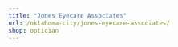 ```yaml
---
title: "Jones Eyecare Associates"
url: /oklahoma-city/jones-eyecare-associates/
shop: optician
---
```

